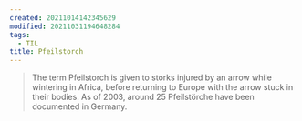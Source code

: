 ```yaml
---
created: 20211014142345629
modified: 20211031194648284
tags:
  - TIL
title: Pfeilstorch
---
```


> The term Pfeilstorch is given to storks injured by an arrow while wintering in Africa, before returning to Europe with the arrow stuck in their bodies. As of 2003, around 25 Pfeilstörche have been documented in Germany.
